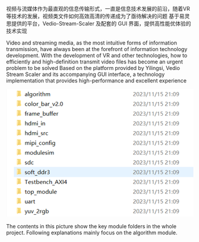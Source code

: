 视频与流媒体作为最直观的信息传输形式，一直是信息技术发展的前沿，随着VR 等技术的发展，视频类文件如何高效高清的传递成为了亟待解决的问题
基于易灵思提供的平台，Vedio-Stream-Scaler 及配套的 GUI 界面，提供高性能优体验的技术实现

Video and streaming media, as the most intuitive forms of information transmission, have always been at the forefront of information technology development. With the development of VR and other technologies, how to efficiently and high-definition transmit video files has become an urgent problem to be solved
Based on the platform provided by Yilingsi, Vedio Stream Scaler and its accompanying GUI interface, a technology implementation that provides high-performance and excellent experience

![image](https://github.com/ICscholar/Video-Stream-Scaler/blob/main/image/RTL_overview.png)

The contents in this picture show the key module folders in the whole project. Following explanations mainly focus on the algorithm module.
